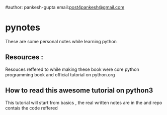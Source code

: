#author: pankesh-gupta email:post4pankesh@gmail.com
# pynotes
These are some personal notes while learning python
## Resources :
Resouces reffered to while making these book were core python programming book and official tutorial on python.org
## How to read this awesome tutorial on python3
This tutorial will start from basics , the real written notes are in the <wiki> and repo contais the code reffered
